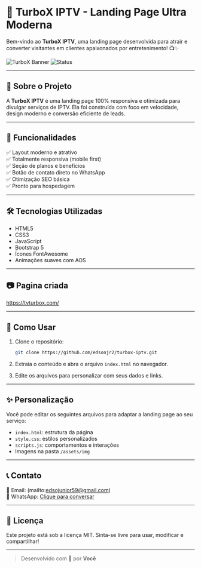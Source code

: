 
# 🚀 TurboX IPTV - Landing Page Ultra Moderna

Bem-vindo ao **TurboX IPTV**, uma landing page desenvolvida para atrair e converter visitantes em clientes apaixonados por entretenimento! 📺✨

![TurboX Banner](https://img.shields.io/badge/IPTV-TurboX-blueviolet?style=for-the-badge&logo=livechat)
![Status](https://img.shields.io/badge/status-Ativo-green?style=for-the-badge&logo=verizon)

---

## 📌 Sobre o Projeto

A **TurboX IPTV** é uma landing page 100% responsiva e otimizada para divulgar serviços de IPTV. Ela foi construída com foco em velocidade, design moderno e conversão eficiente de leads.

---

## 🎯 Funcionalidades

✅ Layout moderno e atrativo  
✅ Totalmente responsiva (mobile first)  
✅ Seção de planos e benefícios  
✅ Botão de contato direto no WhatsApp  
✅ Otimização SEO básica  
✅ Pronto para hospedagem

---

## 🛠 Tecnologias Utilizadas

- HTML5  
- CSS3  
- JavaScript  
- Bootstrap 5  
- Ícones FontAwesome  
- Animações suaves com AOS

---

## 📷 Pagina criada

https://tvturbox.com/

---

## 🧠 Como Usar

1. Clone o repositório:
   ```bash
   git clone https://github.com/edsonjr2/turbox-iptv.git
   ```

2. Extraia o conteúdo e abra o arquivo `index.html` no navegador.

3. Edite os arquivos para personalizar com seus dados e links.

---

## ✨ Personalização

Você pode editar os seguintes arquivos para adaptar a landing page ao seu serviço:

- `index.html`: estrutura da página  
- `style.css`: estilos personalizados  
- `scripts.js`: comportamentos e interações  
- Imagens na pasta `/assets/img`

---

## 📞 Contato

📧 Email: (mailto:edsojunior59@gmail.com)  
📱 WhatsApp: [Clique para conversar](https://wa.me/+5566999059952)

---

## 🧾 Licença

Este projeto está sob a licença MIT. Sinta-se livre para usar, modificar e compartilhar!

---

> Desenvolvido com 💜 por **Você**
